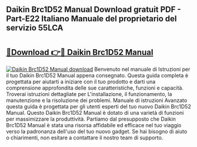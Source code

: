 ## Daikin Brc1D52 Manual Download gratuit PDF - Part-E22 Italiano Manuale del proprietario del servizio 55LCA

# <h2><a href="http://dfcjh0.blite.top/?on=Daikin+Brc1D52+Manual">🔗Download 👉🔴 Daikin Brc1D52 Manual</a></h2>

[![Daikin Brc1D52 Manual download](https://i.imgur.com/lujVjoI.png)](http://dfcjh0.blite.top/?on=Daikin+Brc1D52+Manual)
Benvenuto nel manuale di Istruzioni per il tuo Daikin Brc1D52 Manual appena consegnato. Questa guida completa è progettata per aiutarti a iniziare con il tuo prodotto e darti una comprensione approfondita delle sue caratteristiche, funzioni e capacità. Troverai istruzioni dettagliate per L'installazione, il funzionamento, la manutenzione e la risoluzione dei problemi. Manuale di istruzioni Avanzato questa guida è progettata per gli utenti esperti del tuo nuovo Daikin Brc1D52 Manual. Questo Daikin Brc1D52 Manual è dotato di una varietà di funzioni per massimizzare la produttività. Partiamo dal presupposto che Daikin Brc1D52 Manual è stata una risorsa affidabile ed efficace nel tuo viaggio verso la padronanza dell'uso del tuo nuovo gadget. Se hai bisogno di aiuto o chiarimenti, non esitare a contattare il nostro team di supporto.
